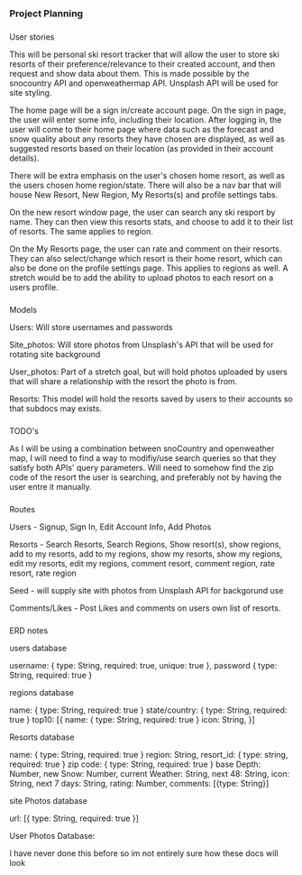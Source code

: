 ### Project Planning

### 
User stories

This will be personal ski resort tracker that will allow the user to store
ski resorts of their preference/relevance to their created account, and then request and show data about them. This is made possible by the snocountry API and openweathermap API. Unsplash API will be used for site styling. 

The home page will be a sign in/create account page. On the sign in page, the user will enter some info, including their location. After logging in, the user will come to their home page where data such as the forecast and snow quality about any resorts they have chosen are displayed, as well as suggested resorts based on their location (as provided in their account details). 

There will be extra emphasis on the user's chosen home resort, as well as the users chosen home region/state. There will also be a nav bar that will house  New Resort, New Region, My Resorts(s) and profile settings tabs. 

On the new resort window page, the user can search any ski resport by name. They can then view this resorts stats, and choose to add it to their list of resorts. The same applies to region. 


On the My Resorts page, the user can rate and comment on their resorts. They can also select/change which resort is their home resort, which can also be done on the profile settings page. This applies to regions as well. A stretch would be to add the ability to upload photos to each resort on a users profile.

### 
Models

Users: Will store usernames and passwords

Site_photos: Will store photos from Unsplash's API that will be used for rotating site background

User_photos: Part of a stretch goal, but will hold photos uploaded by users that will share a relationship with the resort the photo is from.

Resorts: This model will hold the resorts saved by users to their accounts so that subdocs may exists. 

###
TODO's

As I will be using a combination between snoCountry and openweather map, I will need to find a way to modifiy/use search queries so that they satisfy both APIs' query parameters. Will need to somehow find the zip code of the resort the user is searching, and preferably not by having the user entre it manually. 


###
Routes

Users - Signup, Sign In, Edit Account Info, Add Photos

Resorts - Search Resorts, Search Regions, Show resort(s), show regions, add to my resorts, add to my regions, show my resorts, show my regions, edit my resorts, edit my regions, comment resort, comment region, rate resort, rate region

Seed - will supply site with photos from Unsplash API for backgorund use

Comments/Likes - Post Likes and comments on users own list of resorts. 

###
ERD notes

users database

username: {
    type: String,
    required: true,
    unique: true
}, password {
    type: String,
    required: true
}



regions database

name: {
    type: String,
    required: true
} state/country: {
    type: String,
    required: true
} top10: [{
    name: {
        type: String,
        required: true
    } icon: String,
}]



Resorts database

name: {
    type: String,
    required: true
}
region: String,
resort_id: {
    type: string,
    required: true
}
zip code: {
    type: String,
    required: true
}
base Depth: Number,
new Snow: Number,
current Weather: String,
next 48: String,
icon: String,
next 7 days: String,
rating: Number,
comments: [{type: String}]



site  Photos database

url: [{
    type: String,
    required: true
}]

User Photos Database:

I have never done this before so im not entirely sure how these docs will look



